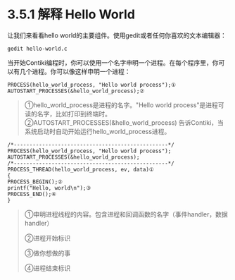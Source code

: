 # 3.5.1 解释 Hello World

让我们来看看hello world的主要组件。使用gedit或者任何你喜欢的文本编辑器：
  ```
  gedit hello-world.c
  ```
  当开始Contiki编程时，你可以使用一个名字申明一个进程。在每个程序里，你可以有几个进程。你可以像这样申明一个进程：
  ```
  PROCESS(hello_world_process, "Hello world process");①
  AUTOSTART_PROCESSES(&hello_world_process);②
  ```
> ①hello_world_process是进程的名字。"Hello world process"是进程可读的名字，比如打印到终端时。
> ②AUTOSTART_PROCESSES(&hello_world_process) 告诉Contiki，当系统启动时自动开始运行hello_world_process进程。

```
/*-------------------------------------------------*/
PROCESS(hello_world_process, "Hello world process");
AUTOSTART_PROCESSES(&hello_world_process);
/*-------------------------------------------------*/
PROCESS_THREAD(hello_world_process, ev, data)①
{
PROCESS_BEGIN();②
printf("Hello, world\n");③
PROCESS_END();④
}
```

> ①申明进程线程的内容。包含进程和回调函数的名字（事件handler，数据handler）
> 
> ②进程开始标识
> 
> ③做你想做的事
> 
> ④进程结束标识